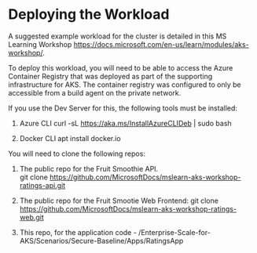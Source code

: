 # Deploying the Workload
A suggested example workload for the cluster is detailed in this MS Learning Workshop https://docs.microsoft.com/en-us/learn/modules/aks-workshop/. 

To deploy this workload, you will need to be able to access the Azure Container Registry that was deployed as part of the supporting infrastructure for AKS.  The container registry was configured to only be accessible from a build agent on the private network. 

If you use the Dev Server for this, the following tools must be installed:
1. Azure CLI
curl -sL https://aka.ms/InstallAzureCLIDeb | sudo bash

2. Docker CLI
apt install docker.io

You will need to clone the following repos:

1. The public repo for the Fruit Smoothie API.  
git clone https://github.com/MicrosoftDocs/mslearn-aks-workshop-ratings-api.git

2. The public repo for the Fruit Smootie Web Frontend:
git clone https://github.com/MicrosoftDocs/mslearn-aks-workshop-ratings-web.git

3. This repo, for the application code  - /Enterprise-Scale-for-AKS/Scenarios/Secure-Baseline/Apps/RatingsApp










